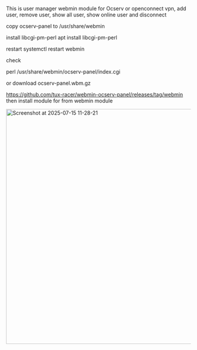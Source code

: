 This is user manager webmin module for Ocserv or openconnect vpn, add user, remove user, show all user, show online user and disconnect

copy ocserv-panel
to
/usr/share/webmin

install libcgi-pm-perl
apt install libcgi-pm-perl

restart
systemctl restart webmin

check

perl /usr/share/webmin/ocserv-panel/index.cgi

or
download ocserv-panel.wbm.gz

https://github.com/tux-racer/webmin-ocserv-panel/releases/tag/webmin
then
install module for from webmin module

<img width="1345" height="639" alt="Screenshot at 2025-07-15 11-28-21" src="https://github.com/user-attachments/assets/3977d5e1-82d0-4f07-be80-c4b29e569d22" />



